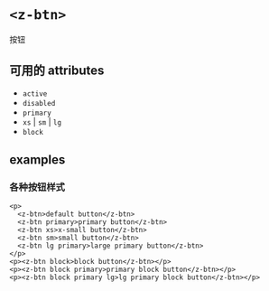 # `<z-btn>`

按钮

## 可用的 attributes

- `active`
- `disabled`
- `primary`
- `xs` | `sm` | `lg`
- `block`

## examples

### 各种按钮样式

```
<p>
  <z-btn>default button</z-btn>
  <z-btn primary>primary button</z-btn>
  <z-btn xs>x-small button</z-btn>
  <z-btn sm>small button</z-btn>
  <z-btn lg primary>large primary button</z-btn>
</p>
<p><z-btn block>block button</z-btn></p>
<p><z-btn block primary>primary block button</z-btn></p>
<p><z-btn block primary lg>lg primary block button</z-btn></p>
```
